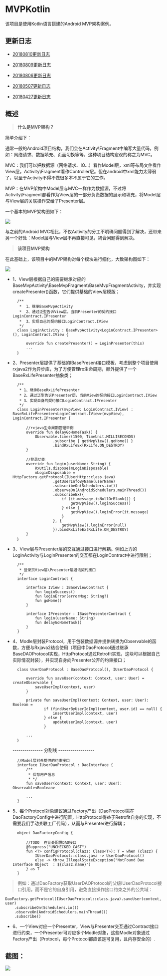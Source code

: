 # MVPKotlin

该项目是使用Kotlin语言搭建的Android MVP架构案例。

## 更新日志

* [20180810更新日志](./updatelog/20180810UpdateLog.md "20180810更新日志")

* [20180809更新日志](./updatelog/20180809UpdateLog.md "20180809更新日志")

* [20180806更新日志](./updatelog/20180806UpdateLog.md "20180806更新日志")

* [20180507更新日志](./updatelog/20180507UpdateLog.md "20180507更新日志")

* [20180427更新日志](./updatelog/20180427UpdateLog.md "20180427更新日志")


## 概述

>**什么是MVP架构？**

简单介绍下：

通常一般的Android项目结构，我们会在Activity\Fragment中编写大量代码，例如：网络请求、数据填充、页面切换等等，这种项目结构宏观的称之为MVC。

MVC：我们可以把数据源（网络请求、IO...）看作Model层，xml等布局文件看作View层，Activity\Fragment看作Controller层。但在android中xml能力太薄弱了，以至于Activity不得不做很多本不属于它的工作。

MVP：在MVP架构中Model层与MVC一样作为数据源，不过将Activity\Fragment都看作为View层的一部分负责数据的展示和填充，将Model层与View层的关联操作交给了Presenter层。

一个基本的MVP架构图如下：

![](https://i.imgur.com/08WQWqx.png)

与之前的Android MVC相比，不仅Activity的分工不明确问题得到了解决，还带来另一个好处：Model层与View层不再直接可见，耦合问题得到解决。

>**该项目MVP架构**

在此基础上，该项目中的MVP架构对每个模块进行细化，大致架构图如下：

![](https://i.imgur.com/3s4t67g.png)

* 1、View层根据自己的需要继承对应的BaseMvpActivity\BaseMvpFragment\BaseMvpFragmentActivity，并实现createPresenter()函数，它们提供基础的View层模版；
		
		/**
		 *  1、继承BaseMvpActivity
		 *  2、通过泛型告诉View层，当前Presenter的契约接口LoginContract.IPresenter
		 *  3、实现自己的契约接口LoginContract.IView
		 */
		class LoginActivity : BaseMvpActivity<LoginContract.IPresenter>(), LoginContract.IView {
		
		    override fun createPresenter() = LoginPresenter(this)
			...
		｝	


* 2、Presenter层提供了基础的IBasePresent接口模板，考虑到整个项目使用rxjava2作为异步库，为了方便管理rx生命周期，额外提供了一个BaseRxLifePresenter抽象类；
		
		/**
		 * 1、继承BaseRxLifePresenter
		 * 2、通过泛型告诉Presenter层，当前View的契约接口LoginContract.IView
		 * 3、实现自身的契约接口LoginContract.IPresenter
		 */
		class LoginPresenter(mvpView: LoginContract.IView) : BaseRxLifePresenter<LoginContract.IView>(mvpView), LoginContract.IPresenter {
			
			//rxjava生命周期管理举例
		    override fun delayGoHomeTask() {
		        Observable.timer(1500, TimeUnit.MILLISECONDS)
		                .subscribe { getMvpView().goHome() }
		                .bindRxLifeEx(RxLife.ON_DESTROY)
		    }
				
			//登录功能
		    override fun login(userName: String) {
		        RxUtils.dispose(mLoginDisposable)
		        mLoginDisposable = HttpFactory.getProtocol(IUserHttp::class.java)
						.getUserInfoByName(userName)
		                .subscribeOn(Schedulers.io())
		                .observeOn(AndroidSchedulers.mainThread())
		                .subscribeEx({
		                    if (it.message.isNullOrBlank()) {
		                        getMvpView().loginSuccess()
		                    } else {
		                        getMvpView().loginError(it.message)
		                    }
		                }, {
		                    getMvpView().loginError(null)
		                }).bindRxLifeEx(RxLife.ON_DESTROY)
		    }
		｝

* 3、View层与Presenter层的交互通过接口进行解耦。例如上方的LoginActivity与LoginPresenter的交互都在LoginContract中进行限制；

		/**
		 * 登录页View层\Presenter层通讯契约接口
		 */
		interface LoginContract {
		
		    interface IView : IBaseViewContract {
		        fun loginSuccess()
		        fun loginError(errorMsg: String?)
		        fun goHome()
		    }
		
		    interface IPresenter : IBasePresenterContract {
		        fun login(userName: String)
		        fun delayGoHomeTask()
		    }
		}


* 4、Modle层封装Protocol，用于包装数据源并提供转换为Observable的函数，方便与Rxjava2结合使用（项目中DaoProtocol通过继承BaseDAOProtocol实现，HttpProtocol通过Retrofit实现，这块可以根据自己实际情况封装），并实现自身向Presenter公开的约束接口；

		class UserDaoProtocol : BaseDaoProtocol(), IUserDaoProtocol {
		
		    override fun saveUser(context: Context, user: User) = createObservable {
		        saveUserImpl(context, user)
		    }
		
		    private fun saveUserImpl(context: Context, user: User): Boolean =
		            if (findUserByUserIdImpl(context, user.id) == null) {
		                insertUserImpl(context, user)
		            } else {
		                updateUserImpl(context, user)
		            }
			
			...
		｝

	--------------- 分割线 ------------------
		
		//Model层对外提供的约束接口
		interface IUserDaoProtocol : DaoInterface {
		    /**
		     * 保存用户信息
		     * */
		    fun saveUser(context: Context, user: User): Observable<Boolean>

			...
		}

* 5、每个Protocol对象建议通过Factory产出（DaoProtocol需在DaoFactoryConfig中进行配置，HttpProtocol得益于Retrofit自身的实现，不需要我们手动关联工厂代码），从而与Presenter进行解耦；
	
		object DaoFactoryConfig {
		
		    //TODO  在此处配置DAO接口
		    @Suppress("UNCHECKED_CAST")
		    fun <T> configProtocol(clazz: Class<T>): T = when (clazz) {
		        IUserDaoProtocol::class.java -> UserDaoProtocol()
		        else -> throw IllegalStateException("NotFound Dao Interface Object  : ${clazz.name}")
		    } as T
		}

> 例如：通过DaoFactory获取UserDAOProtocol的父级IUserDaoProtocol接口引用，而不是它的自身引用，避免直接操作接口约束之外的公共域：

    DaoFactory.getProtocol(IUserDaoProtocol::class.java).saveUser(context, user)
        .subscribeOn(Schedulers.io())
        .observeOn(AndroidSchedulers.mainThread())
        .subscribe()

		


* 6、一个View对应一个Presenter，View与Presenter交互通过Contract接口进行约束，一个Presenter可对应多个Modle对象，这些Modle对象通过Factory产出（Protocol，每个Protocol都应该是可复用，且内存安全的）.


## 截图：

![](/gif/anim.gif)
